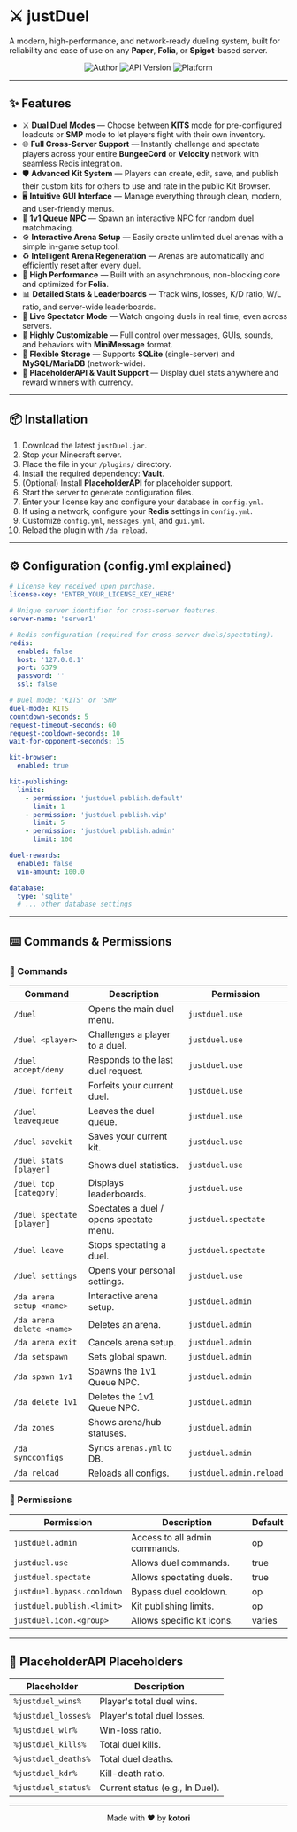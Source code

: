 # ⚔️ justDuel
A modern, high-performance, and network-ready dueling system, built for reliability and ease of use on any **Paper**, **Folia**, or **Spigot**-based server.

<p align="center">
<img src="https://img.shields.io/badge/Author-kotori-lightgrey?style=for-the-badge" alt="Author" />
<img src="https://img.shields.io/badge/API-1.21+-brightgreen?style=for-the-badge" alt="API Version" />
<img src="https://img.shields.io/badge/Platform-Paper_|_Folia-blue?style=for-the-badge" alt="Platform" />
</p>

---

## ✨ Features
- ⚔️ **Dual Duel Modes** — Choose between **KITS** mode for pre-configured loadouts or **SMP** mode to let players fight with their own inventory.  
- 🌐 **Full Cross-Server Support** — Instantly challenge and spectate players across your entire **BungeeCord** or **Velocity** network with seamless Redis integration.  
- 🛡️ **Advanced Kit System** — Players can create, edit, save, and publish their custom kits for others to use and rate in the public Kit Browser.  
- 🖥️ **Intuitive GUI Interface** — Manage everything through clean, modern, and user-friendly menus.  
- 🤖 **1v1 Queue NPC** — Spawn an interactive NPC for random duel matchmaking.  
- ⚙️ **Interactive Arena Setup** — Easily create unlimited duel arenas with a simple in-game setup tool.  
- ♻️ **Intelligent Arena Regeneration** — Arenas are automatically and efficiently reset after every duel.  
- 🚀 **High Performance** — Built with an asynchronous, non-blocking core and optimized for **Folia**.  
- 📊 **Detailed Stats & Leaderboards** — Track wins, losses, K/D ratio, W/L ratio, and server-wide leaderboards.  
- 👀 **Live Spectator Mode** — Watch ongoing duels in real time, even across servers.  
- 🎨 **Highly Customizable** — Full control over messages, GUIs, sounds, and behaviors with **MiniMessage** format.  
- 💾 **Flexible Storage** — Supports **SQLite** (single-server) and **MySQL/MariaDB** (network-wide).  
- 🧩 **PlaceholderAPI & Vault Support** — Display duel stats anywhere and reward winners with currency.  

---

## 📦 Installation
1. Download the latest `justDuel.jar`.  
2. Stop your Minecraft server.  
3. Place the file in your `/plugins/` directory.  
4. Install the required dependency: **Vault**.  
5. (Optional) Install **PlaceholderAPI** for placeholder support.  
6. Start the server to generate configuration files.  
7. Enter your license key and configure your database in `config.yml`.  
8. If using a network, configure your **Redis** settings in `config.yml`.  
9. Customize `config.yml`, `messages.yml`, and `gui.yml`.  
10. Reload the plugin with `/da reload`.  

---

## ⚙️ Configuration (config.yml explained)
```yaml
# License key received upon purchase.
license-key: 'ENTER_YOUR_LICENSE_KEY_HERE'

# Unique server identifier for cross-server features.
server-name: 'server1'

# Redis configuration (required for cross-server duels/spectating).
redis:
  enabled: false
  host: '127.0.0.1'
  port: 6379
  password: ''
  ssl: false

# Duel mode: 'KITS' or 'SMP'
duel-mode: KITS
countdown-seconds: 5
request-timeout-seconds: 60
request-cooldown-seconds: 10
wait-for-opponent-seconds: 15

kit-browser:
  enabled: true

kit-publishing:
  limits:
    - permission: 'justduel.publish.default'
      limit: 1
    - permission: 'justduel.publish.vip'
      limit: 5
    - permission: 'justduel.publish.admin'
      limit: 100

duel-rewards:
  enabled: false
  win-amount: 100.0

database:
  type: 'sqlite'
  # ... other database settings
```

---

## ⌨️ Commands & Permissions

### 🔧 Commands
| Command | Description | Permission |
|---------|-------------|------------|
| `/duel` | Opens the main duel menu. | `justduel.use` |
| `/duel <player>` | Challenges a player to a duel. | `justduel.use` |
| `/duel accept/deny` | Responds to the last duel request. | `justduel.use` |
| `/duel forfeit` | Forfeits your current duel. | `justduel.use` |
| `/duel leavequeue` | Leaves the duel queue. | `justduel.use` |
| `/duel savekit` | Saves your current kit. | `justduel.use` |
| `/duel stats [player]` | Shows duel statistics. | `justduel.use` |
| `/duel top [category]` | Displays leaderboards. | `justduel.use` |
| `/duel spectate [player]` | Spectates a duel / opens spectate menu. | `justduel.spectate` |
| `/duel leave` | Stops spectating a duel. | `justduel.spectate` |
| `/duel settings` | Opens your personal settings. | `justduel.use` |
| `/da arena setup <name>` | Interactive arena setup. | `justduel.admin` |
| `/da arena delete <name>` | Deletes an arena. | `justduel.admin` |
| `/da arena exit` | Cancels arena setup. | `justduel.admin` |
| `/da setspawn` | Sets global spawn. | `justduel.admin` |
| `/da spawn 1v1` | Spawns the 1v1 Queue NPC. | `justduel.admin` |
| `/da delete 1v1` | Deletes the 1v1 Queue NPC. | `justduel.admin` |
| `/da zones` | Shows arena/hub statuses. | `justduel.admin` |
| `/da syncconfigs` | Syncs `arenas.yml` to DB. | `justduel.admin` |
| `/da reload` | Reloads all configs. | `justduel.admin.reload` |

### 🔐 Permissions
| Permission | Description | Default |
|------------|-------------|---------|
| `justduel.admin` | Access to all admin commands. | op |
| `justduel.use` | Allows duel commands. | true |
| `justduel.spectate` | Allows spectating duels. | true |
| `justduel.bypass.cooldown` | Bypass duel cooldown. | op |
| `justduel.publish.<limit>` | Kit publishing limits. | op |
| `justduel.icon.<group>` | Allows specific kit icons. | varies |

---

## 🧩 PlaceholderAPI Placeholders
| Placeholder | Description |
|-------------|-------------|
| `%justduel_wins%` | Player's total duel wins. |
| `%justduel_losses%` | Player's total duel losses. |
| `%justduel_wlr%` | Win-loss ratio. |
| `%justduel_kills%` | Total duel kills. |
| `%justduel_deaths%` | Total duel deaths. |
| `%justduel_kdr%` | Kill-death ratio. |
| `%justduel_status%` | Current status (e.g., In Duel). |

---

<p align="center">Made with ❤️ by <strong>kotori</strong></p>
